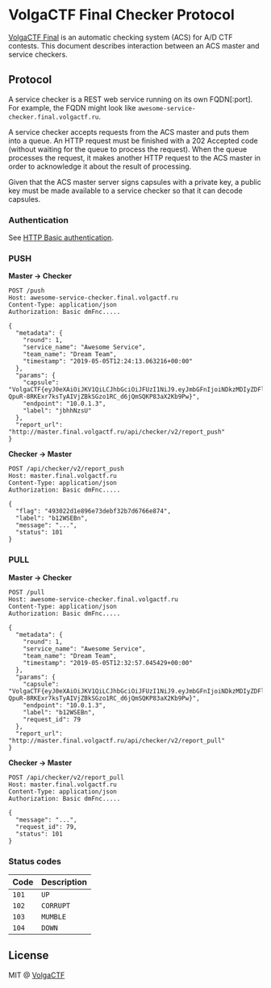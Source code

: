 # VolgaCTF Final Checker Protocol

[VolgaCTF Final](https://github.com/VolgaCTF/volgactf-final) is an automatic checking system (ACS) for A/D CTF contests. This document describes interaction between an ACS master and service checkers.

## Protocol
A service checker is a REST web service running on its own FQDN[:port]. For example, the FQDN might look like `awesome-service-checker.final.volgactf.ru`.

A service checker accepts requests from the ACS master and puts them into a queue. An HTTP request must be finished with a 202 Accepted code (without waiting for the queue to process the request). When the queue processes the request, it makes another HTTP request to the ACS master in order to acknowledge it about the result of processing.

Given that the ACS master server signs capsules with a private key, a public key must be made available to a service checker so that it can decode capsules.

### Authentication
See [HTTP Basic authentication](https://en.wikipedia.org/wiki/Basic_access_authentication).

### PUSH

**Master → Checker**

```
POST /push
Host: awesome-service-checker.final.volgactf.ru
Content-Type: application/json
Authorization: Basic dmFnc.....

{
  "metadata": {
    "round": 1,
    "service_name": "Awesome Service",
    "team_name": "Dream Team",
    "timestamp": "2019-05-05T12:24:13.063216+00:00"
  },
  "params": {
    "capsule": "VolgaCTF{eyJ0eXAiOiJKV1QiLCJhbGciOiJFUzI1NiJ9.eyJmbGFnIjoiNDkzMDIyZDFlODk2ZTczZGViZjMyYjdkNjc2NmU4NzQifQ.UZm19fi876xKDcYrjiK_rdvrZWybe5Qn9Wx-QpuR-8RKExr7ksTyAIVjZBkSGzo1RC_d6jQmSQKP83aX2Kb9Pw}",
    "endpoint": "10.0.1.3",
    "label": "jbhhNzsU"
  },
  "report_url": "http://master.final.volgactf.ru/api/checker/v2/report_push"
}
```

**Checker → Master**

```
POST /api/checker/v2/report_push
Host: master.final.volgactf.ru
Content-Type: application/json
Authorization: Basic dmFnc.....

{
  "flag": "493022d1e896e73debf32b7d6766e874",
  "label": "b12WSEBn",
  "message": "...",
  "status": 101
}
```

### PULL

**Master → Checker**

```
POST /pull
Host: awesome-service-checker.final.volgactf.ru
Content-Type: application/json
Authorization: Basic dmFnc.....

{
  "metadata": {
    "round": 1,
    "service_name": "Awesome Service",
    "team_name": "Dream Team",
    "timestamp": "2019-05-05T12:32:57.045429+00:00"
  },
  "params": {
    "capsule": "VolgaCTF{eyJ0eXAiOiJKV1QiLCJhbGciOiJFUzI1NiJ9.eyJmbGFnIjoiNDkzMDIyZDFlODk2ZTczZGViZjMyYjdkNjc2NmU4NzQifQ.UZm19fi876xKDcYrjiK_rdvrZWybe5Qn9Wx-QpuR-8RKExr7ksTyAIVjZBkSGzo1RC_d6jQmSQKP83aX2Kb9Pw}",
    "endpoint": "10.0.1.3",
    "label": "b12WSEBn",
    "request_id": 79
  },
  "report_url": "http://master.final.volgactf.ru/api/checker/v2/report_pull"
}
```

**Checker → Master**

```
POST /api/checker/v2/report_pull
Host: master.final.volgactf.ru
Content-Type: application/json
Authorization: Basic dmFnc.....

{
  "message": "...",
  "request_id": 79,
  "status": 101
}
```

### Status codes

| Code | Description |
| ---- | ----------- |
| `101` | `UP` |
| `102` | `CORRUPT` |
| `103` | `MUMBLE` |
| `104` | `DOWN` |


## License
MIT @ [VolgaCTF](https://github.com/VolgaCTF)
